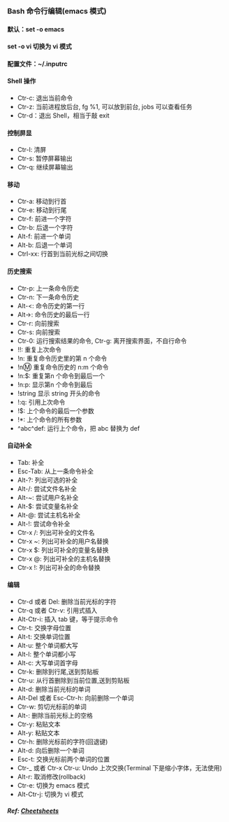 ### Bash 命令行编辑(emacs 模式)
#### 默认：set -o emacs
#### set -o vi 切换为 vi 模式
#### 配置文件：~/.inputrc
#### Shell 操作
 - Ctr-c: 退出当前命令
 - Ctr-z: 当前进程放后台, fg %1, 可以放到前台, jobs 可以查看任务
 - Ctr-d：退出 Shell，相当于敲 exit
#### 控制屏显
 - Ctr-l: 清屏
 - Ctr-s: 暂停屏幕输出
 - Ctr-q: 继续屏幕输出
#### 移动
 - Ctr-a: 移动到行首
 - Ctr-e: 移动到行尾
 - Ctr-f: 前进一个字符 
 - Ctr-b: 后退一个字符
 - Alt-f: 前进一个单词
 - Alt-b: 后退一个单词
 - Ctrl-xx: 行首到当前光标之间切换
#### 历史搜索
 - Ctr-p: 上一条命令历史
 - Ctr-n: 下一条命令历史
 - Alt-<: 命令历史的第一行
 - Alt->: 命令历史的最后一行
 - Ctr-r: 向前搜索
 - Ctr-s: 向前搜索
 - Ctr-0: 运行搜索结果的命令, Ctr-g: 离开搜索界面，不自行命令
 - !!: 重复上次命令
 - !n: 重复命令历史里的第 n 个命令
 - !n:m: 重复命令历史的 n:m 个命令
 - !n:$: 重复第n 个命令到最后一个
 - !n:p: 显示第n 个命令到最后
 - !string 显示 string 开头的命令
 - !:q: 引用上次命令
 - !$: 上个命令的最后一个参数 
 - !*: 上个命令的所有参数
 - \^abc\^def: 运行上个命令，把 abc 替换为 def
#### 自动补全
 - Tab: 补全
 - Esc-Tab: 从上一条命令补全
 - Alt-?: 列出可选的补全
 - Alt-/: 尝试文件名补全
 - Alt-~: 尝试用户名补全
 - Alt-$: 尝试变量名补全
 - Alt-@: 尝试主机名补全
 - Alt-!: 尝试命令补全
 - Ctr-x /:	列出可补全的文件名
 - Ctr-x ~: 列出可补全的用户名替换
 - Ctr-x $: 列出可补全的变量名替换
 - Ctr-x @: 列出可补全的主机名替换
 - Ctr-x !: 列出可补全的命令替换
#### 编辑
 - Ctr-d 或者 Del: 删除当前光标的字符
 - Ctr-q 或者 Ctr-v: 引用式插入
 - Alt-Ctr-i: 插入 tab 键，等于提示命令 
 - Ctr-t: 交换字母位置
 - Alt-t: 交换单词位置
 - Alt-u: 整个单词都大写
 - Alt-l: 整个单词都小写
 - Alt-c: 大写单词首字母
 - Ctr-k: 删除到行尾,送到剪贴板
 - Ctr-u: 从行首删除到当前位置,送到剪贴板
 - Alt-d: 删除当前光标的单词
 - Alt-Del 或者 Esc-Ctr-h: 向前删除一个单词
 - Ctr-w: 剪切光标前的单词
 - Alt-\: 删除当前光标上的空格
 - Ctr-y: 粘贴文本
 - Alt-y: 粘贴文本
 - Ctr-h: 删除光标前的字符(回退键)
 - Alt-d: 向后删除一个单词
 - Esc-t: 交换光标前两个单词的位置
 - Ctr-_ 或者 Ctr-x Ctr-u: Undo 上次交换(Terminal 下是缩小字体，无法使用)
 - Alt-r: 取消修改(rollback)
 - Ctr-e: 切换为 emacs 模式
 - Alt-Ctr-j: 切换为 vi 模式

##### Ref: [Cheetsheets](books/readline-emacs-editing-mode-cheat-sheet.pdf)
